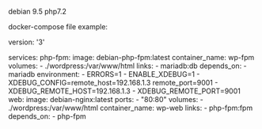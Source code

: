 debian 9.5 php7.2

docker-compose file example:


version: '3'

services:
  php-fpm:
    image: debian-php-fpm:latest
    container_name: wp-fpm
    volumes:
      - ./wordpress:/var/www/html
    links:
      - mariadb:db
    depends_on:
      - mariadb
    environment:
      - ERRORS=1
      - ENABLE_XDEBUG=1
      - XDEBUG_CONFIG=remote_host=192.168.1.3 remote_port=9001
      - XDEBUG_REMOTE_HOST=192.168.1.3
      - XDEBUG_REMOTE_PORT=9001
  web:
    image: debian-nginx:latest
    ports:
      - "80:80"
    volumes:
      - ./wordpress:/var/www/html
    container_name: wp-web
    links:
      - php-fpm:fpm
    depends_on:
      - php-fpm